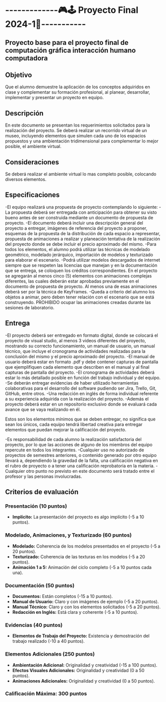 # -------------🎮🕹️ Proyecto Final 2024-1👾-----------
## Proyecto base para el proyecto final de computación gráfica interacción humano computadora 
## **Objetivo**
Que el alumno demuestre la aplicación de los conceptos adquiridos en clase y complementar su formación profesional, al planear, desarrollar, implementar y presentar un proyecto en equipo. 
## **Descripción**
En este documento se presentan los requerimientos solicitados para la realización del proyecto. 
Se deberá realizar un recorrido virtual de un museo, incluyendo elementos que simulen cada uno de los espacios propuestos y una ambientación tridimensional para complementar lo mejor posible, el ambiente virtual. 

## **Consideraciones**
Se deberá realizar el ambiente virtual lo mas completo posible, colocando diversos elementos.

## **Especificaciones** 
-El equipo realizará una propuesta de proyecto contemplando lo siguiente: 
-La propuesta deberá ser entregada con anticipación para obtener su visto bueno antes de ser construida mediante un documento de propuesta de proyecto. 
-El documento deberá incluir una descripción general del proyecto a entregar, imágenes de referencia del proyecto a proponer, esquemas de la propuesta de la distribución de cada espacio a representar, propuesta de animaciones a realizar y planeación tentativa de la realización del proyecto donde se debe incluir el precio aproximado del mismo. 
-Para todos los elementos, el alumno podrá utilizar las técnicas de modelado geométrico, modelado jerárquico, importación de modelos y texturizado para elaborar el escenario. 
-Podrá utilizar modelos descargados de internet siempre que se respeten las licencias que manejan y en la documentación que se entrega, se coloquen los créditos correspondientes.
En el proyecto se agregarán al menos cinco (5) elementos con animaciones complejas diferentes, las cuales deberán estar aprobadas previamente en el documento de propuesta de proyecto. Al menos una de esas animaciones deberá ser por la técnica de KeyFrames. 
-Queda a criterio del alumno los objetos a animar, pero deben tener relación con el escenario que se está construyendo. PROHIBIDO ocupar las animaciones creadas durante las sesiones de laboratorio. 

## **Entrega**
-El proyecto deberá ser entregado en formato digital, donde se colocará el proyecto de visual studio, al menos 3 videos diferentes del proyecto, mostrando su correcto funcionamiento, un manual de usuario, un manual técnico, que incluye el cronograma de actividades realizadas para la conclusión del mismo y el precio aproximado del proyecto. 
-El manual de usuario deberá estar en formato .pdf y debe contener capturas de pantalla que ejemplifiquen cada elemento que describen en el manual y al final capturas de pantalla del proyecto. 
-El cronograma de actividades deberá estar lo más detallado posible en función del trabajo individual y del equipo. 
-Se deberán entregar evidencias de haber utilizado herramientas colaborativas para el desarrollo del software pudiendo ser Jira, Trello, Git, GitHub, entre otros. 
-Una redacción en inglés de forma individual referente a su experiencia adquirida con la realización del proyecto. 
-Además el proyecto deberá estar en un repositorio exclusivo donde se evaluará cada avance que se vaya realizando en él. 

Estos son los elementos mínimos que se deben entregar, no significa que sean los únicos, cada equipo tendrá libertad creativa para entregar elementos que puedan mejorar la calificación del proyecto. 

-Es responsabilidad de cada alumno la realización satisfactoria del proyecto, por lo que las acciones de alguno de los miembros del equipo repercute en todos los integrantes. 
-Cualquier uso no autorizado de proyectos de semestres anteriores, o contenido generado por otro equipo llevará a, dependiendo la gravedad de la falta, una calificación negativa en el rubro de proyecto o a tener una calificación reprobatoria en la materia. 
-Cualquier otro punto no previsto en este documento será tratado entre el profesor y las personas involucradas.


## **Criterios de evaluación**

### Presentación (10 puntos)
- **Implícito:** La presentación del proyecto es algo implícito (-5 a 10 puntos).

### Modelado, Animaciones, y Texturizado (60 puntos)
- **Modelado:** Coherencia de los modelos presentados en el proyecto (-5 a 20 puntos).
- **Texturizado:** Coherencia de las texturas en los modelos (-5 a 20 puntos).
- **Animación 1 a 5:** Animación del ciclo completo (-5 a 10 puntos cada una).

### Documentación (50 puntos)
- **Documentos:** Están completos (-15 a 10 puntos).
- **Manual de Usuario:** Claro y con imágenes de ejemplo (-5 a 20 puntos).
- **Manual Técnico:** Claro y con los elementos solicitados (-5 a 20 puntos).
- **Redacción en Inglés:** Está clara y coherente (-5 a 10 puntos).

### Evidencias (40 puntos)
- **Elementos de Trabajo del Proyecto:** Existencia y demostración del trabajo realizado (-10 a 40 puntos).

### Elementos Adicionales (250 puntos)
- **Ambientación Adicional:** Originalidad y creatividad (-15 a 100 puntos).
- **Efectos Visuales Adicionales:** Originalidad y creatividad (0 a 50 puntos).
- **Animaciones Adicionales:** Originalidad y creatividad (0 a 50 puntos).

### Calificación Máxima: 300 puntos

